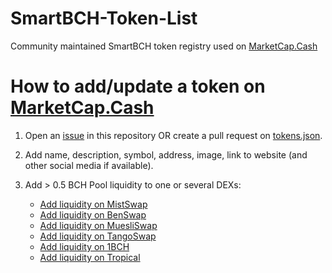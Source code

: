 # SmartBCH-Token-List

Community maintained SmartBCH token registry used on [MarketCap.Cash](https://MarketCap.Cash)

# How to add/update a token on [MarketCap.Cash](https://MarketCap.Cash)
1. Open an [issue](https://github.com/MarketCap-Cash/SmartBCH-Token-List/issues) in this repository OR create a pull request on [tokens.json](https://github.com/MarketCap-Cash/SmartBCH-Token-List/blob/main/tokens.json).
2. Add name, description, symbol, address, image, link to website (and other social media if available).
3. Add > 0.5 BCH Pool liquidity to one or several DEXs:

    - [Add liquidity on MistSwap](https://app.mistswap.fi/pool)
    - [Add liquidity on BenSwap](https://dex.benswap.cash/#/pool)
    - [Add liquidity on MuesliSwap](https://bch.muesliswap.com/liquidity)
    - [Add liquidity on TangoSwap](https://tangoswap.cash/pool)
    - [Add liquidity on 1BCH](https://1bch.com/liquidity)
    - [Add liquidity on Tropical](https://exchange.tropical.finance/#/pool)

